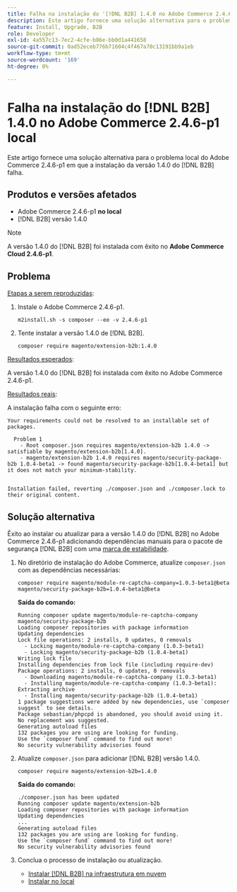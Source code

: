 ```yaml
---
title: Falha na instalação do '[!DNL B2B] 1.4.0 no Adobe Commerce 2.4.6-p1 local'
description: Este artigo fornece uma solução alternativa para o problema local do Adobe Commerce 2.4.6-p1 em que a instalação da  [!DNL B2B] versão 1.4.0 falha.
feature: Install, Upgrade, B2B
role: Developer
exl-id: 4a557c13-7ec2-4cfe-b86e-bb0d1a441658
source-git-commit: 0ad52eceb776b71604c4f467a70c13191bb9a1eb
workflow-type: tm+mt
source-wordcount: '169'
ht-degree: 0%

---
```


# Falha na instalação do [!DNL B2B] 1.4.0 no Adobe Commerce 2.4.6-p1 local

Este artigo fornece uma solução alternativa para o problema local do Adobe Commerce 2.4.6-p1 em que a instalação da versão 1.4.0 do [!DNL B2B] falha.

## Produtos e versões afetados

* Adobe Commerce 2.4.6-p1 **no local**
* [!DNL B2B] versão 1.4.0

>[!NOTE]
>
>A versão 1.4.0 do [!DNL B2B] foi instalada com êxito no **Adobe Commerce Cloud 2.4.6-p1**.

## Problema

<u>Etapas a serem reproduzidas</u>:

1. Instale o Adobe Commerce 2.4.6-p1.

   ```terminal
   m2install.sh -s composer --ee -v 2.4.6-p1
   ```

1. Tente instalar a versão 1.4.0 de [!DNL B2B].

   ```terminal
   composer require magento/extension-b2b:1.4.0
   ```

<u>Resultados esperados</u>:

A versão 1.4.0 do [!DNL B2B] foi instalada com êxito no Adobe Commerce 2.4.6-p1.

<u>Resultados reais</u>:

A instalação falha com o seguinte erro:

```terminal
Your requirements could not be resolved to an installable set of packages.

  Problem 1
    - Root composer.json requires magento/extension-b2b 1.4.0 -> satisfiable by magento/extension-b2b[1.4.0].
    - magento/extension-b2b 1.4.0 requires magento/security-package-b2b 1.0.4-beta1 -> found magento/security-package-b2b[1.0.4-beta1] but it does not match your minimum-stability.


Installation failed, reverting ./composer.json and ./composer.lock to their original content.
```

## Solução alternativa

Êxito ao instalar ou atualizar para a versão 1.4.0 do [!DNL B2B] no Adobe Commerce 2.4.6-p1 adicionando dependências manuais para o pacote de segurança [!DNL B2B] com uma [marca de estabilidade](https://getcomposer.org/doc/04-schema.md#package-links).

1. No diretório de instalação do Adobe Commerce, atualize `composer.json` com as dependências necessárias:

   ```terminal
   composer require magento/module-re-captcha-company=1.0.3-beta1@beta magento/security-package-b2b=1.0.4-beta1@beta
   ```

   **Saída do comando:**

   ```terminal
   Running composer update magento/module-re-captcha-company magento/security-package-b2b
   Loading composer repositories with package information
   Updating dependencies
   Lock file operations: 2 installs, 0 updates, 0 removals
     - Locking magento/module-re-captcha-company (1.0.3-beta1)
     - Locking magento/security-package-b2b (1.0.4-beta1)
   Writing lock file
   Installing dependencies from lock file (including require-dev)
   Package operations: 2 installs, 0 updates, 0 removals
     - Downloading magento/module-re-captcha-company (1.0.3-beta1)
     - Installing magento/module-re-captcha-company (1.0.3-beta1): Extracting archive
     - Installing magento/security-package-b2b (1.0.4-beta1)
   1 package suggestions were added by new dependencies, use `composer suggest` to see details.
   Package sebastian/phpcpd is abandoned, you should avoid using it. No replacement was suggested.
   Generating autoload files
   132 packages you are using are looking for funding.
   Use the `composer fund` command to find out more!
   No security vulnerability advisories found
   ```

1. Atualize `composer.json` para adicionar [!DNL B2B] versão 1.4.0.

   ```terminal
   composer require magento/extension-b2b=1.4.0
   ```

   **Saída do comando:**

   ```terminal
   ./composer.json has been updated
   Running composer update magento/extension-b2b
   Loading composer repositories with package information
   Updating dependencies
   ...
   Generating autoload files
   132 packages you are using are looking for funding.
   Use the `composer fund` command to find out more!
   No security vulnerability advisories found
   ```

1. Conclua o processo de instalação ou atualização.

   * [Instalar [!DNL B2B] na infraestrutura em nuvem](https://experienceleague.adobe.com/docs/commerce-cloud-service/user-guide/configure-store/b2b-module.html)
   * [Instalar no local](https://experienceleague.adobe.com/docs/commerce-admin/b2b/install.html)
